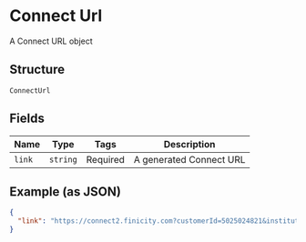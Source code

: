 
# Connect Url

A Connect URL object

## Structure

`ConnectUrl`

## Fields

| Name | Type | Tags | Description |
|  --- | --- | --- | --- |
| `link` | `string` | Required | A generated Connect URL |

## Example (as JSON)

```json
{
  "link": "https://connect2.finicity.com?customerId=5025024821&institutionId=102105&origin=url&partnerId=2445583925753&signature=b5667164db7a9a0007b59267785c996ca3bc9ce97f2e72c98099cead76edfad9&timestamp=1648050761908&ttl=1648057961908&type=lite&webhookContentType=application%2Fjson"
}
```

